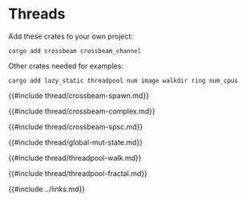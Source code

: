 # Threads

Add these crates to your own project:

```
cargo add crossbeam crossbeam_channel
```

Other crates needed for examples:

```
cargo add lazy_static threadpool num image walkdir ring num_cpus
```

{{#include thread/crossbeam-spawn.md}}

{{#include thread/crossbeam-complex.md}}

{{#include thread/crossbeam-spsc.md}}

{{#include thread/global-mut-state.md}}

{{#include thread/threadpool-walk.md}}

{{#include thread/threadpool-fractal.md}}

{{#include ../links.md}}
